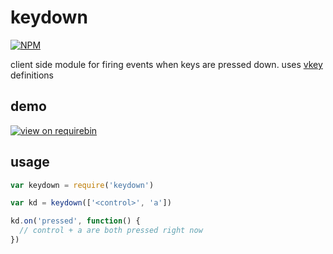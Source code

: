 # keydown

[![NPM](https://nodei.co/npm/keydown.png)](https://nodei.co/npm/keydown/)

client side module for firing events when keys are pressed down. uses [vkey](https://github.com/chrisdickinson/vkey/blob/master/index.js) definitions

## demo

[![view on requirebin](http://requirebin.com/badge.png)](http://requirebin.com/?gist=11538486)

## usage

```js
var keydown = require('keydown')

var kd = keydown(['<control>', 'a'])

kd.on('pressed', function() {
  // control + a are both pressed right now
})
```
